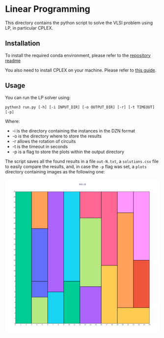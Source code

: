 # Linear Programming

This directory contains the python script to solve the VLSI problem using LP, in particular CPLEX.

## Installation

To install the required conda environment, please refer to the [repository readme](../../README.md)

You also need to install CPLEX on your machine. Please refer to [this guide](https://github.com/IBMPredictiveAnalytics/Simple_Linear_Programming_with_CPLEX/blob/master/cplex_instruction.md).  

## Usage

You can run the LP solver using:

```shell
python3 run.py [-h] [-i INPUT_DIR] [-o OUTPUT_DIR] [-r] [-t TIMEOUT] [-p]
```

Where:
- -i is the directory containing the instances in the DZN format
- -o is the directory where to store the results
- -r allows the rotation of circuits
- -t is the timeout in seconds
- -p is a flag to store the plots within the output directory

The script saves all the found results in a file `out-N.txt`, a `solutions.csv` file to easily compare the results, and, in case the `-p` flag was set, a `plots` directory containing images as the following one:

![image](../out/basic/plots/out-18.png)